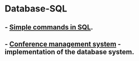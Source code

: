 # Database-SQL
## - [Simple commands in SQL](https://github.com/bielakarolina/Database-SQL/tree/master/Basics%20SQL).
## - [Conference management system](https://github.com/bielakarolina/Database-SQL/tree/master/Conference%20management%20system) - implementation of the database system.
